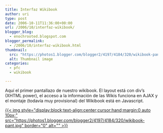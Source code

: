 ```yaml
---
title: Interfaz Wikibook
author: uri
type: post
date: 2006-10-11T11:36:00+00:00
url: /2006/10/interfaz-wikibook/
blogger_blog:
  - enochrooted.blogspot.com
blogger_permalink:
  - /2006/10/interfaz-wikibook.html
thumbnail:
  src: "https://photos1.blogger.com/blogger2/4197/4184/320/wikibook-pant.jpg"
  alt: Thumbnail image
categories:
  - pfc
  - wikibook

---
```

Aquí el primer pantallazo de nuestro wikibook. El layout está con div&#8217;s (XHTML power), el acceso a la información de las Wikis funciona en AJAX y el montaje (todavía muy provisional) del Wikibook está en Javascript. 

[{{< img style="display:block;text-align:center;cursor:hand;margin:0 auto 10px;" src="https://photos1.blogger.com/blogger2/4197/4184/320/wikibook-pant.jpg" border="0" alt="" >}}][1]

 [1]: https://photos1.blogger.com/blogger2/4197/4184/1600/wikibook-pant.jpg